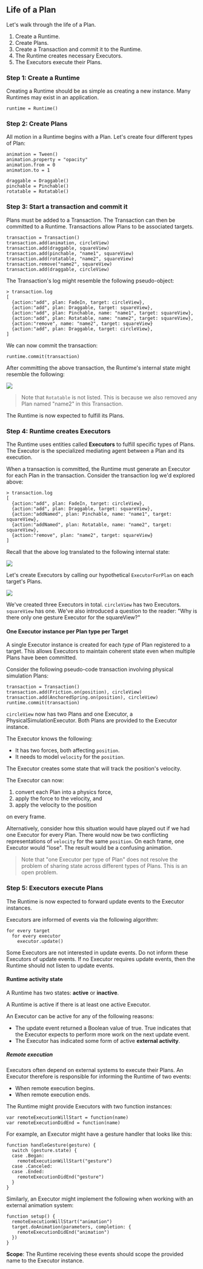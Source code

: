 ## Life of a Plan

Let's walk through the life of a Plan.

1. Create a Runtime.
1. Create Plans.
1. Create a Transaction and commit it to the Runtime.
1. The Runtime creates necessary Executors.
1. The Executors execute their Plans.

### Step 1: Create a Runtime

Creating a Runtime should be as simple as creating a new instance. Many Runtimes may exist in an application.

    runtime = Runtime()

### Step 2: Create Plans

All motion in a Runtime begins with a Plan. Let's create four different types of Plan:

    animation = Tween()
    animation.property = "opacity"
    animation.from = 0
    animation.to = 1
    
    draggable = Draggable()
    pinchable = Pinchable()
    rotatable = Rotatable()

### Step 3: Start a transaction and commit it

Plans must be added to a Transaction. The Transaction can then be committed to a Runtime. Transactions allow Plans to be associated targets.

    transaction = Transaction()
    transaction.add(animation, circleView)
    transaction.add(draggable, squareView)
    transaction.add(pinchable, "name1", squareView)
    transaction.add(rotatable, "name2", squareView)
    transaction.remove("name2", squareView)
    transaction.add(draggable, circleView)

The Transaction's log might resemble the following pseudo-object:

    > transaction.log
    [
      {action:"add", plan: FadeIn, target: circleView},
      {action:"add", plan: Draggable, target: squareView},
      {action:"add", plan: Pinchable, name: "name1", target: squareView},
      {action:"add", plan: Rotatable, name: "name2", target: squareView},
      {action:"remove", name: "name2", target: squareView}
      {action:"add", plan: Draggable, target: circleView},
    ]

We can now commit the transaction:

    runtime.commit(transaction)

After committing the above transaction, the Runtime's internal state might resemble the following:

![](../../_assets/TargetManagers.svg)

> Note that `Rotatable` is not listed. This is because we also removed any Plan named "name2" in this Transaction.

The Runtime is now expected to fulfill its Plans.

### Step 4: Runtime creates Executors

The Runtime uses entities called **Executors** to fulfill specific types of Plans. The Executor is the specialized mediating agent between a Plan and its execution.

When a transaction is committed, the Runtime must generate an Executor for each Plan in the transaction. Consider the transaction log we'd explored above:

    > transaction.log
    [
      {action:"add", plan: FadeIn, target: circleView},
      {action:"add", plan: Draggable, target: squareView},
      {action:"addNamed", plan: Pinchable, name: "name1", target: squareView},
      {action:"addNamed", plan: Rotatable, name: "name2", target: squareView},
      {action:"remove", plan: "name2", target: squareView}
    ]

Recall that the above log translated to the following internal state:

![](../../_assets/TargetManagers.svg)

Let's create Executors by calling our hypothetical `ExecutorForPlan` on each target's Plans.

![](../../_assets/Executors.svg)

We've created three Executors in total. `circleView` has two Executors. `squareView` has one. We've also introduced a question to the reader: "Why is there only one gesture Executor for the squareView?"

#### One Executor instance per Plan type per Target

A single Executor instance is created for each *type* of Plan registered to a target. This allows Executors to maintain coherent state even when multiple Plans have been committed.

Consider the following pseudo-code transaction involving physical simulation Plans:

    transaction = Transaction()
    transaction.add(Friction.on(position), circleView)
    transaction.add(AnchoredSpring.on(position), circleView)
    runtime.commit(transaction)

`circleView` now has two Plans and one Executor, a PhysicalSimulationExecutor. Both Plans are provided to the Executor instance.

The Executor knows the following:

- It has two forces, both affecting `position`.
- It needs to model `velocity` for the `position`.

The Executor creates some state that will track the position's velocity.

The Executor can now:

1. convert each Plan into a physics force,
2. apply the force to the velocity, and
3. apply the velocity to the position

on every frame.

Alternatively, consider how this situation would have played out if we had one Executor for every Plan. There would now be two conflicting representations of `velocity` for the same `position`. On each frame, one Executor would "lose". The result would be a confusing animation.

> Note that "one Executor per type of Plan" does not resolve the problem of sharing state across different types of Plans. This is an open problem.

### Step 5: Executors execute Plans

The Runtime is now expected to forward update events to the Executor instances.

Executors are informed of events via the following algorithm:

    for every target
      for every executor
        executor.update()

Some Executors are not interested in update events. Do not inform these Executors of update events. If no Executor requires update events, then the Runtime should not listen to update events.

#### Runtime activity state

A Runtime has two states: **active** or **inactive**. 

A Runtime is active if there is at least one active Executor. 

An Executor can be active for any of the following reasons:

- The update event returned a Boolean value of true. True indicates that the Executor expects to perform more work on the next update event.
- The Executor has indicated some form of active **external activity**.

##### Remote execution

Executors often depend on external systems to execute their Plans. An Executor therefore is responsible for informing the Runtime of two events:

- When remote execution begins.
- When remote execution ends.

The Runtime might provide Executors with two function instances:

    var remoteExecutionWillStart = function(name)
    var remoteExecutionDidEnd = function(name)

For example, an Executor might have a gesture handler that looks like this:

    function handleGesture(gesture) {
      switch (gesture.state) {
      case .Began:
        remoteExecutionWillStart("gesture")
      case .Canceled:
      case .Ended:
        remoteExecutionDidEnd("gesture")
      }
    }

Similarly, an Executor might implement the following when working with an external animation system:

    function setup() {
      remoteExecutionWillStart("animation")
      target.doAnimation(parameters, completion: {
        remoteExecutionDidEnd("animation")
      })
    }

**Scope**: The Runtime receiving these events should scope the provided name to the Executor instance.